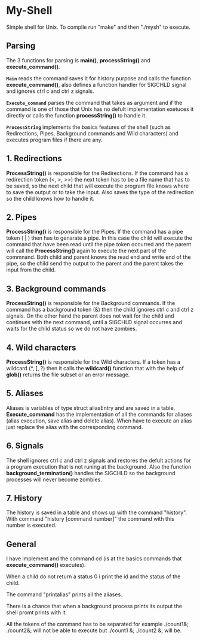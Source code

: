 # My-Shell
Simple shell for Unix. To compile run "make" and then "./mysh" to execute.

## Parsing
The 3 functions for parsing is **main()**, **processString()** and **execute_command()**.

**`Main`** reads the command saves it for history purpose and calls the function **execute_command()**, also 
defines a function handler for SIGCHLD signal and ignores ctrl c and ctrl z signals.

**`Execute_command`** parses the command that takes as argument and if the command is one of those that 
Unix has no defult implementation exetuces it directly or calls the function **processString()** to handle it.

**`ProcessString`** implements the basics features of the shell (such as Redirections, Pipes, Background 
commands and Wild characters) and executes program files if there are any.

## 1. Redirections

**ProcessString()** is responsible for the Redirections. If the command has a redirection token (<, >, >>) the
next token has to be a file name that has to be saved, so the next child that will execute the program file knows 
where to save the output or to take the input. Also saves the type of the redirection so the child knows how to handle it.     

## 2. Pipes

**ProcessString()** is responsible for the Pipes. If the command has a pipe token ( | ) then has to genarate a pipe.
In this case the child will execute the command that have been read until the pipe token occurred and the parent
will call the **ProcessString()** again to execute the next part of the commnand. Both child and parent knows the
read end and write end of the pipe, so the child send the output to the parent and the parent takes the input from
the child.

## 3. Background commands

**ProcessString()** is responsible for the Background commands. If the command has a background token (&) then
the child ignores ctrl c and ctrl z signals. On the other hand the parent does not wait for the child and 
continues with the next command, until a SIGCHLD signal occurres and waits for the child status so we do not have
zombies.

## 4. Wild characters

**ProcessString()** is responsible for the Wild characters. If a token has a wildcard (*, [, ?) then it calls the
**wildcard()** function that with the help of **glob()** returns the file subset or an error message. 

## 5. Aliases

Aliases is variables of type struct aliasEntry and are saved in a table. **Execute_command** has the implementation
of all the commands for aliases (alias execution, save alias and delete alias). When have to execute an alias just
replace the alias with the corresponding command. 

## 6. Signals

The shell ignores ctrl c and ctrl z signals and restores the defult actions for a program execution that is not runing
at the background. Also the function **background_termination()** handles the SIGCHLD so the background processes will
never become zombies.

## 7. History 

The history is saved in a table and shows up with the command "history". With command "history [command number]" the
command with this number is executed.

## General

I have implement and the command cd (is at the basics commands that **execute_command()** executes).

When a child do not return a status 0 i print the id and the status of the child.

The command "printalias" prints all the aliases.

There is a chance that when a background process prints its output the shell promt prints with it.

All the tokens of the command has to be separated for example ./count1&; ./count2&; will not be able 
to execute but ./count1 &; ./count2 &; will be.     

